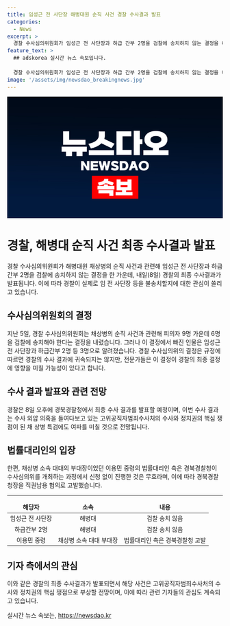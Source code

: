```yaml
---
title: 임성근 전 사단장 해병대원 순직 사건 경찰 수사결과 발표
categories:
  - News
excerpt: >
  경찰 수사심의위원회가 임성근 전 사단장과 하급 간부 2명을 검찰에 송치하지 않는 결정을 내리고, 내일(8일) 경찰 최종 수사결과 발표 예정. 수사결과는 관련 규칙에 따라 경찰 수사 결과에 귀속되지 않지만, 위원회의 결정을 참고할 수 있을 것으로 보임. 추가된 1명의 군 관계자도 수사 대상에 추가됐으며, 이번 결과는 수사 외압 의혹과 채 상병 특검에도 영향을 미칠 것으로 전망됨.
feature_text: >
  ## adskorea 실시간 뉴스 속보입니다.

  경찰 수사심의위원회가 임성근 전 사단장과 하급 간부 2명을 검찰에 송치하지 않는 결정을 내리고, 내일(8일) 경찰 최종 수사결과 발표 예정. 수사결과는 관련 규칙에 따라 경찰 수사 결과에 귀속되지 않지만, 위원회의 결정을 참고할 수 있을 것으로 보임. 추가된 1명의 군 관계자도 수사 대상에 추가됐으며, 이번 결과는 수사 외압 의혹과 채 상병 특검에도 영향을 미칠 것으로 전망됨.
image: '/assets/img/newsdao_breakingnews.jpg'
---
```


<p><img src="/assets/img/newsdao_breakingnews.jpg" alt="adskorea 속보" /></p>

<h1>경찰, 해병대 순직 사건 최종 수사결과 발표</h1>

<p data-ke-size="size16">경찰 수사심의위원회가 해병대원 채상병의 순직 사건과 관련해 임성근 전 사단장과 하급간부 2명을 검찰에 송치하지 않는 결정을 한 가운데, 내일(8일) 경찰의 최종 수사결과가 발표됩니다. 이에 따라 경찰이 실제로 임 전 사단장 등을 불송치할지에 대한 관심이 쏠리고 있습니다.</p>

<h2>수사심의위원회의 결정</h2>

<p data-ke-size="size16">지난 5일, 경찰 수사심의위원회는 채상병의 순직 사건과 관련해 피의자 9명 가운데 6명을 검찰에 송치해야 한다는 결정을 내렸습니다. 그러나 이 결정에서 빠진 인물은 임성근 전 사단장과 하급간부 2명 등 3명으로 알려졌습니다. 경찰 수사심의위의 결정은 규정에 따르면 경찰의 수사 결과에 귀속되지는 않지만, 전문가들은 이 결정이 경찰의 최종 결정에 영향을 미칠 가능성이 있다고 합니다.</p>

<h2>수사 결과 발표와 관련 전망</h2>

<p data-ke-size="size16">경찰은 8일 오후에 경북경찰청에서 최종 수사 결과를 발표할 예정이며, 이번 수사 결과는 수사 외압 의혹을 들여다보고 있는 고위공직자범죄수사처의 수사와 정치권의 핵심 쟁점이 된 채 상병 특검에도 여파를 미칠 것으로 전망됩니다.</p>

<h2>법률대리인의 입장</h2>

<p data-ke-size="size16">한편, 채상병 소속 대대의 부대장이었던 이용민 중령의 법률대리인 측은 경북경찰청이 수사심의위를 개최하는 과정에서 신청 없이 진행한 것은 무효라며, 이에 따라 경북경찰청장을 직권남용 혐의로 고발했습니다.</p>

<hr>

<table>
<thead>
<tr>
<td style="text-align: center;"><b>해당자</b></td>
<td style="text-align: center;"><b>소속</b></td>
<td style="text-align: center;"><b>내용</b></td>
</tr>
</thead>
<tbody>
<tr>
<td style="text-align: center;">임성근 전 사단장</td>
<td style="text-align: center;">해병대</td>
<td style="text-align: center;">검찰 송치 않음</td>
</tr>
<tr>
<td style="text-align: center;">하급간부 2명</td>
<td style="text-align: center;">해병대</td>
<td style="text-align: center;">검찰 송치 않음</td>
</tr>
<tr>
<td style="text-align: center;">이용민 중령</td>
<td style="text-align: center;">채상병 소속 대대 부대장</td>
<td style="text-align: center;">법률대리인 측은 경북경찰청 고발</td>
</tr>
</tbody>
</table>

<h2>기자 측에서의 관심</h2>

<p data-ke-size="size16">이와 같은 경찰의 최종 수사결과가 발표되면서 해당 사건은 고위공직자범죄수사처의 수사와 정치권의 핵심 쟁점으로 부상할 전망이며, 이에 따라 관련 기자들의 관심도 계속되고 있습니다.</p>
실시간 뉴스 속보는, <a href="https://newsdao.kr" rel="dofollow">https://newsdao.kr</a>


